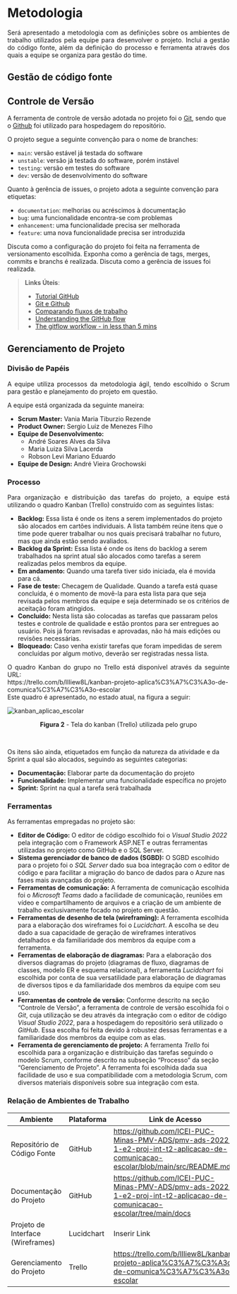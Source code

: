 
# Metodologia

<p align="justify">Será apresentado a metodologia com as definições sobre os ambientes de trabalho utilizados pela equipe para desenvolver o projeto. Inclui a gestão do código fonte, além da definição do processo e ferramenta através dos quais a equipe se organiza para gestão do time.</p>

## Gestão de código fonte

## Controle de Versão

A ferramenta de controle de versão adotada no projeto foi o
[Git](https://git-scm.com/), sendo que o [Github](https://github.com)
foi utilizado para hospedagem do repositório.

O projeto segue a seguinte convenção para o nome de branches:

- `main`: versão estável já testada do software
- `unstable`: versão já testada do software, porém instável
- `testing`: versão em testes do software
- `dev`: versão de desenvolvimento do software

Quanto à gerência de issues, o projeto adota a seguinte convenção para
etiquetas:

- `documentation`: melhorias ou acréscimos à documentação
- `bug`: uma funcionalidade encontra-se com problemas
- `enhancement`: uma funcionalidade precisa ser melhorada
- `feature`: uma nova funcionalidade precisa ser introduzida

Discuta como a configuração do projeto foi feita na ferramenta de versionamento escolhida. Exponha como a gerência de tags, merges, commits e branchs é realizada. Discuta como a gerência de issues foi realizada.

> **Links Úteis**:
> - [Tutorial GitHub](https://guides.github.com/activities/hello-world/)
> - [Git e Github](https://www.youtube.com/playlist?list=PLHz_AreHm4dm7ZULPAmadvNhH6vk9oNZA)
>  - [Comparando fluxos de trabalho](https://www.atlassian.com/br/git/tutorials/comparing-workflows)
> - [Understanding the GitHub flow](https://guides.github.com/introduction/flow/)
> - [The gitflow workflow - in less than 5 mins](https://www.youtube.com/watch?v=1SXpE08hvGs)

## Gerenciamento de Projeto

### Divisão de Papéis

<p align="justify">A equipe utiliza processos da metodologia ágil, tendo escolhido o Scrum para gestão e planejamento do projeto em questão.</p>

A equipe está organizada da seguinte maneira:
- **Scrum Master:** Vania Maria Tiburzio Rezende
- **Product Owner:** Sergio Luiz de Menezes Filho
- **Equipe de Desenvolvimento:**
     - André Soares Alves da Silva
     - Maria Luiza Silva Lacerda
     - Robson Levi Mariano Eduardo
- **Equipe de Design:** André Vieira Grochowski

### Processo

<p align="justify">Para organização e distribuição das tarefas do projeto, a equipe está utilizando o quadro Kanban (Trello) construído com as seguintes listas:</p>

- **Backlog:** Essa lista é onde os itens a serem implementados do projeto são alocados em cartões individuais. A lista também reúne itens que o time pode querer trabalhar ou nos quais precisará trabalhar no futuro, mas que ainda estão sendo avaliados.
- **Backlog da Sprint:** Essa lista é onde os itens do backlog a serem trabalhados na sprint atual são alocados como tarefas a serem realizadas pelos membros da equipe.
- **Em andamento:** Quando uma tarefa tiver sido iniciada, ela é movida para cá.
- **Fase de teste:** Checagem de Qualidade. Quando a tarefa está quase concluída, é o momento de movê-la para esta lista para que seja revisada pelos membros da equipe e seja determinado se os critérios de aceitação foram atingidos.
- **Concluído:** Nesta lista são colocadas as tarefas que passaram pelos testes e controle de qualidade e estão prontos para ser entregues ao usuário. Pois já foram revisadas e aprovadas, não há mais edições ou revisões necessárias.
- **Bloqueado:** Caso venha existir tarefas que foram impedidas de serem concluídas por algum motivo, deverão ser registradas nessa lista.

<p align="justify">O quadro Kanban do grupo no Trello está disponível através da seguinte URL:
<br>
https://trello.com/b/lIIiew8L/kanban-projeto-aplica%C3%A7%C3%A3o-de-comunica%C3%A7%C3%A3o-escolar
<br>
Este quadro é apresentado, no estado atual, na figura a seguir:</p>
   
![kanban_aplicao_escolar](https://user-images.githubusercontent.com/74699119/159126256-41b9e6b5-ba53-4fb8-b330-8791734e1cd4.png)
<p align="center"><b>Figura 2</b> - Tela do kanban (Trello) utilizada pelo grupo</p>
<br>

Os itens são ainda, etiquetados em função da natureza da atividade e da Sprint a qual são alocados, seguindo as seguintes categorias:

- **Documentação:** Elaborar parte da documentação do projeto
- **Funcionalidade:** Implementar uma funcionalidade específica no projeto
- **Sprint:** Sprint na qual a tarefa será trabalhada
 
### Ferramentas

As ferramentas empregadas no projeto são:
- **Editor de Código:** O editor de código escolhido foi o _Visual Studio 2022_ pela integração com o Framework ASP.NET e outras ferramentas utilizadas no projeto como GitHub e o SQL Server.
- **Sistema gerenciador de banco de dados (SGBD):** O SGBD escolhido para o projeto foi o _SQL Server_ dado sua boa integração com o editor de código e para facilitar a migração do banco de dados para o Azure nas fases mais avançadas do projeto.
- **Ferramentas de comunicação:** A ferramenta de comunicação escolhida foi o _Microsoft Teams_ dado a facilidade de comunicação, reuniões em vídeo e compartilhamento de arquivos e a criação de um ambiente de trabalho exclusivamente focado no projeto em questão.
- **Ferramentas de desenho de tela (wireframing):** A ferramenta escolhida para a elaboração dos wireframes foi o _Lucidchart_. A escolha se deu dado a sua capacidade de geração de wireframes interativos detalhados e da familiaridade dos membros da equipe com a ferramenta.
- **Ferramentas de elaboração de diagramas:** Para a elaboração dos diversos diagramas do projeto (diagramas de fluxo, diagramas de classes, modelo ER e esquema relacional), a ferramenta _Lucidchart_ foi escolhida por conta de sua versatilidade para elaboração de diagramas de diversos tipos e da familiaridade dos membros da equipe com seu uso.
- **Ferramentas de controle de versão:** Conforme descrito na seção “Controle de Versão”, a ferramenta de controle de versão escolhida foi o _Git_, cuja utilização se deu através da integração com o editor de código _Visual Studio 2022_, para a hospedagem do repositório será utilizado o _GitHub_. Essa escolha foi feita devido à robustez dessas ferramentas e a familiaridade dos membros da equipe com as elas.
- **Ferramenta de gerenciamento de projeto:** A ferramenta _Trello_ foi escolhida para a organização e distribuição das tarefas seguindo o modelo Scrum, conforme descrito na subseção “Processo” da seção “Gerenciamento de Projeto”. A ferramenta foi escolhida dada sua facilidade de uso e sua compatibilidade com a metodologia Scrum, com diversos materiais disponíveis sobre sua integração com esta.
 
### Relação de Ambientes de Trabalho
   
| Ambiente      | Plataforma                | Link de Acesso             |
|---------------|---------------------------|----------------------------|
| Repositório de Código Fonte | GitHub | https://github.com/ICEI-PUC-Minas-PMV-ADS/pmv-ads-2022-1-e2-proj-int-t2-aplicacao-de-comunicacao-escolar/blob/main/src/README.md |
| Documentação do Projeto | GitHub | https://github.com/ICEI-PUC-Minas-PMV-ADS/pmv-ads-2022-1-e2-proj-int-t2-aplicacao-de-comunicacao-escolar/tree/main/docs |
| Projeto de Interface (Wireframes) | Lucidchart | Inserir Link |
| Gerenciamento do Projeto | Trello | https://trello.com/b/lIIiew8L/kanban-projeto-aplica%C3%A7%C3%A3o-de-comunica%C3%A7%C3%A3o-escolar |

